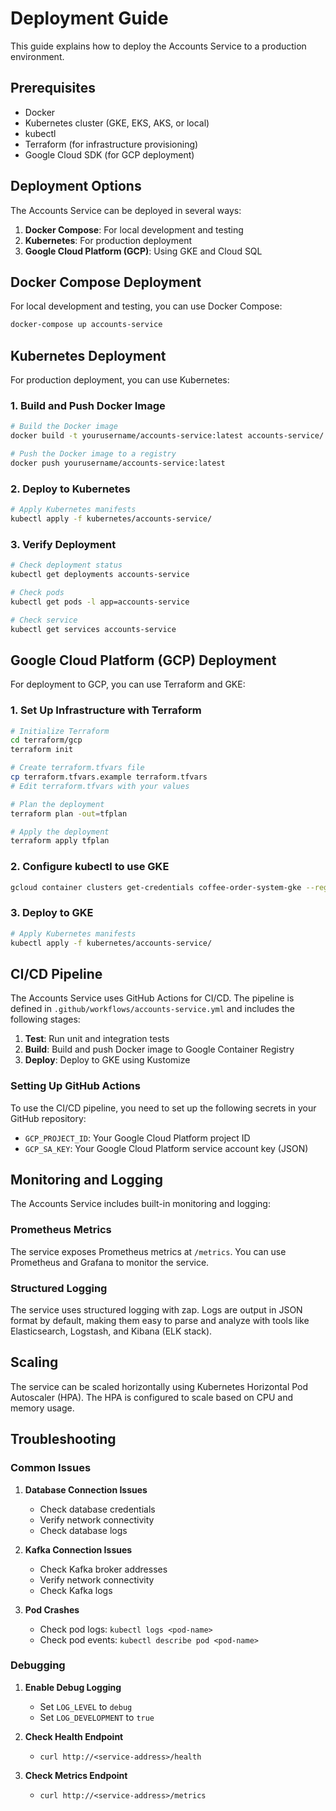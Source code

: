 # Deployment Guide

This guide explains how to deploy the Accounts Service to a production environment.

## Prerequisites

- Docker
- Kubernetes cluster (GKE, EKS, AKS, or local)
- kubectl
- Terraform (for infrastructure provisioning)
- Google Cloud SDK (for GCP deployment)

## Deployment Options

The Accounts Service can be deployed in several ways:

1. **Docker Compose**: For local development and testing
2. **Kubernetes**: For production deployment
3. **Google Cloud Platform (GCP)**: Using GKE and Cloud SQL

## Docker Compose Deployment

For local development and testing, you can use Docker Compose:

```bash
docker-compose up accounts-service
```

## Kubernetes Deployment

For production deployment, you can use Kubernetes:

### 1. Build and Push Docker Image

```bash
# Build the Docker image
docker build -t yourusername/accounts-service:latest accounts-service/

# Push the Docker image to a registry
docker push yourusername/accounts-service:latest
```

### 2. Deploy to Kubernetes

```bash
# Apply Kubernetes manifests
kubectl apply -f kubernetes/accounts-service/
```

### 3. Verify Deployment

```bash
# Check deployment status
kubectl get deployments accounts-service

# Check pods
kubectl get pods -l app=accounts-service

# Check service
kubectl get services accounts-service
```

## Google Cloud Platform (GCP) Deployment

For deployment to GCP, you can use Terraform and GKE:

### 1. Set Up Infrastructure with Terraform

```bash
# Initialize Terraform
cd terraform/gcp
terraform init

# Create terraform.tfvars file
cp terraform.tfvars.example terraform.tfvars
# Edit terraform.tfvars with your values

# Plan the deployment
terraform plan -out=tfplan

# Apply the deployment
terraform apply tfplan
```

### 2. Configure kubectl to use GKE

```bash
gcloud container clusters get-credentials coffee-order-system-gke --region us-central1
```

### 3. Deploy to GKE

```bash
# Apply Kubernetes manifests
kubectl apply -f kubernetes/accounts-service/
```

## CI/CD Pipeline

The Accounts Service uses GitHub Actions for CI/CD. The pipeline is defined in `.github/workflows/accounts-service.yml` and includes the following stages:

1. **Test**: Run unit and integration tests
2. **Build**: Build and push Docker image to Google Container Registry
3. **Deploy**: Deploy to GKE using Kustomize

### Setting Up GitHub Actions

To use the CI/CD pipeline, you need to set up the following secrets in your GitHub repository:

- `GCP_PROJECT_ID`: Your Google Cloud Platform project ID
- `GCP_SA_KEY`: Your Google Cloud Platform service account key (JSON)

## Monitoring and Logging

The Accounts Service includes built-in monitoring and logging:

### Prometheus Metrics

The service exposes Prometheus metrics at `/metrics`. You can use Prometheus and Grafana to monitor the service.

### Structured Logging

The service uses structured logging with zap. Logs are output in JSON format by default, making them easy to parse and analyze with tools like Elasticsearch, Logstash, and Kibana (ELK stack).

## Scaling

The service can be scaled horizontally using Kubernetes Horizontal Pod Autoscaler (HPA). The HPA is configured to scale based on CPU and memory usage.

## Troubleshooting

### Common Issues

1. **Database Connection Issues**
   - Check database credentials
   - Verify network connectivity
   - Check database logs

2. **Kafka Connection Issues**
   - Check Kafka broker addresses
   - Verify network connectivity
   - Check Kafka logs

3. **Pod Crashes**
   - Check pod logs: `kubectl logs <pod-name>`
   - Check pod events: `kubectl describe pod <pod-name>`

### Debugging

1. **Enable Debug Logging**
   - Set `LOG_LEVEL` to `debug`
   - Set `LOG_DEVELOPMENT` to `true`

2. **Check Health Endpoint**
   - `curl http://<service-address>/health`

3. **Check Metrics Endpoint**
   - `curl http://<service-address>/metrics`
